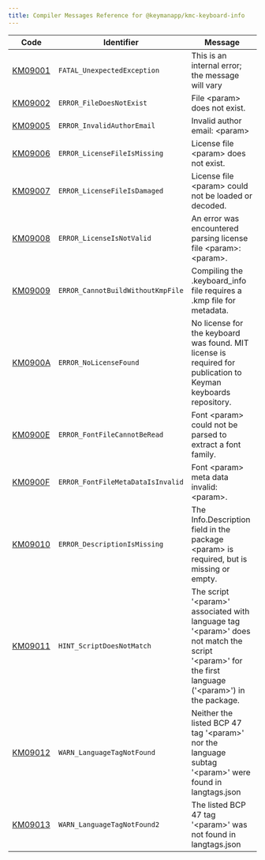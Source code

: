 ```yaml
---
title: Compiler Messages Reference for @keymanapp/kmc-keyboard-info
---
```


 Code | Identifier | Message
------|------------|---------
[KM09001](km09001) | `FATAL_UnexpectedException` | This is an internal error; the message will vary
[KM09002](km09002) | `ERROR_FileDoesNotExist` | File &lt;param&gt; does not exist\.
[KM09005](km09005) | `ERROR_InvalidAuthorEmail` | Invalid author email: &lt;param&gt;
[KM09006](km09006) | `ERROR_LicenseFileIsMissing` | License file &lt;param&gt; does not exist\.
[KM09007](km09007) | `ERROR_LicenseFileIsDamaged` | License file &lt;param&gt; could not be loaded or decoded\.
[KM09008](km09008) | `ERROR_LicenseIsNotValid` | An error was encountered parsing license file &lt;param&gt;: &lt;param&gt;\.
[KM09009](km09009) | `ERROR_CannotBuildWithoutKmpFile` | Compiling the \.keyboard\_info file requires a \.kmp file for metadata\.
[KM0900A](km0900a) | `ERROR_NoLicenseFound` | No license for the keyboard was found\. MIT license is required for publication to Keyman keyboards repository\.
[KM0900E](km0900e) | `ERROR_FontFileCannotBeRead` | Font &lt;param&gt; could not be parsed to extract a font family\.
[KM0900F](km0900f) | `ERROR_FontFileMetaDataIsInvalid` | Font &lt;param&gt; meta data invalid: &lt;param&gt;\.
[KM09010](km09010) | `ERROR_DescriptionIsMissing` | The Info\.Description field in the package &lt;param&gt; is required, but is missing or empty\.
[KM09011](km09011) | `HINT_ScriptDoesNotMatch` | The script '&lt;param&gt;' associated with language tag '&lt;param&gt;' does not match the script '&lt;param&gt;' for the first language \('&lt;param&gt;'\) in the package\.
[KM09012](km09012) | `WARN_LanguageTagNotFound` | Neither the listed BCP 47 tag '&lt;param&gt;' nor the language subtag '&lt;param&gt;' were found in langtags\.json
[KM09013](km09013) | `WARN_LanguageTagNotFound2` | The listed BCP 47 tag '&lt;param&gt;' was not found in langtags\.json
